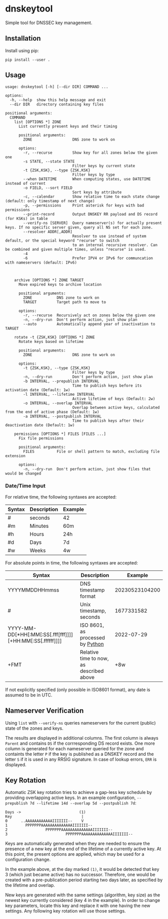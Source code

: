 # dnskeytool

Simple tool for DNSSEC key management.

## Installation

Install using pip:

```pip install --user .```

## Usage

```
usage: dnskeytool [-h] [--dir DIR] COMMAND ...

options:
  -h, --help  show this help message and exit
  --dir DIR   directory containing key files

positional arguments:
  COMMAND
    list [OPTIONS *] ZONE
      List currently present keys and their timing

      positional arguments:
        ZONE                  DNS zone to work on

      options:
        -r, --recurse         Show key for all zones below the given one
        -s STATE, --state STATE
                              Filter keys by current state
        -t {ZSK,KSK}, --type {ZSK,KSK}
                              Filter keys by type
        --when DATETIME       When computing states, use DATETIME instead of current
        -o FIELD, --sort FIELD
                              Sort keys by attribute
        -c, --calendar        Show relative time to each state change (default: only timestamp of next change)
        -p, --permissions     Print asterisk for keys with bad permissions
        --print-record        Output DNSKEY RR payload and DS record (for KSKs) in table
        --verify-ns [SERVER]  Query nameserver(s) for actually present keys. If no specific server given, query all NS set for each zone.
        --resolver ADDR[,ADDR]
                              Resolver to use instead of system default, or the special keyword "recurse" to switch
                              to an internal recursive resolver. Can be combined and given multiple times, unless "recurse" is used.
        -4
        -6                    Prefer IPV4 or IPv6 for communcation with nameservers (default: IPv6)



    archive [OPTIONS *] ZONE TARGET
      Move expired keys to archive location

      positional arguments:
        ZONE           DNS zone to work on
        TARGET         Target path to move to

      options:
        -r, --recurse  Recursively act on zones below the given one
        -n, --dry-run  Don't perform action, just show plan
        --auto         Automatically append year of inactivation to TARGET

    rotate -t {ZSK,KSK} [OPTIONS *] ZONE
      Rotate keys based on lifetime

      positional arguments:
        ZONE                  DNS zone to work on

      options:
        -t {ZSK,KSK}, --type {ZSK,KSK}
                              Filter keys by type
        -n, --dry-run         Don't perform action, just show plan
        -b INTERVAL, --prepublish INTERVAL
                              Time to publish keys before its activation date (Default: 1w)
        -l INTERVAL, --lifetime INTERVAL
                              Active lifetime of keys (Default: 2w)
        -o INTERVAL, --overlap INTERVAL
                              Overlap between active keys, calculated from the end of active phase (Default: 1w)
        -a INTERVAL, --postpublish INTERVAL
                              Time to publish keys after their deactivation date (Default: 1w)

    permissions [OPTIONS *] FILES [FILES ...]
      Fix file permissions

      positional arguments:
        FILES          File or shell pattern to match, excluding file extension

      options:
        -n, --dry-run  Don't perform action, just show files that would be changed

```

### Date/Time Input

For relative time, the following syntaxes are accepted:

| Syntax | Description | Example |
|--------|-------------|---------|
| #      | seconds     | 42      |
| #m     | Minutes     | 60m     |
| #h     | Hours       | 24h     |
| #d     | Days        | 7d      |
| #w     | Weeks       | 4w      |


For absolute points in time, the following syntaxes are accepted:

| Syntax                                                     | Description                               | Example        |
|------------------------------------------------------------|-------------------------------------------|----------------|
| YYYYMMDDHHmmss                                             | DNS timestamp format                      | 20230523104200 |
| #                                                          | Unix timestamp, seconds                   | 1677331582     |
| YYYY-MM-DD[*HH[:MM[:SS[.fff[fff]]]][+HH:MM[:SS[.ffffff]]]] | ISO 8601, as processed by [Python][pyiso] | 2022-07-29     |
| +FMT                                                       | Relative time to now, as described above  | +8w            |

If not explicitly specified (only possible in ISO8601 format), any date is assumed to be in UTC. 

[pyiso]: https://docs.python.org/3/library/datetime.html#datetime.datetime.fromisoformat

## Nameserver Verification

Using `list` with `--verify-ns` queries nameservers for the current (public) state of the zones and keys.

The results are displayed in additional columns. The first column is always `Parent` and contains `DS` if the corrresponding
DS record exists. One more column is generated for each nameserver queried for the zone and containts the letter `P` if
the key is published as a DNSKEY record and the letter `S` if it is used in any RRSIG signature. In case of lookup errors,
`ERR` is displayed.

## Key Rotation

Automatic ZSK key rotation tries to achieve a gap-less key schedule by providing overlapping active keys.
In an example configuration, `--prepublish 7d --lifetime 14d --overlap 5d --postpublish 7d`:

```
Days ->                          (1)
Key                               |
0      ..AAAAAAAAAAAAIIIIIII--    V
1        PPPPPPPAAAAAAAAAAAAAAIIIIIII--
2                 PPPPPPPAAAAAAAAAAAAAAIIIIIII--
3                          PPPPPPPAAAAAAAAAAAAAAIIIIIII--
```

Keys are automatically generated when they are needed to ensure the presence of a new key at the end of the lifetime
of a currently active key. At this point, the present options are applied, which may be used for a configuration change.

In the example above, at the day marked `(1)`, it would be detected that key 3 (which just became active) has no
successor. Therefore, one would be created with a pre-publication period starting two days later, as specified by the
lifetime and overlap.

New keys are generated with the same settings (algorithm, key size) as the newest key currently considered (key 4 in the
example). In order to change key parameters, locate this key and replace it with one having the new settings. Any
following key rotation will use those settings.
